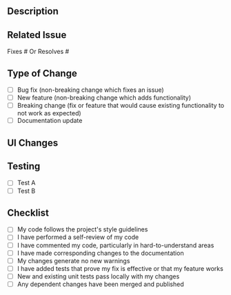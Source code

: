 ## Description
<!-- Describe your changes in detail -->

## Related Issue
<!-- All PRs should have a corresponding issue. If none exists, create one first -->
<!-- If you're closing an issue, use "Fixes #" or "Resolves #" -->
Fixes # Or Resolves #

## Type of Change
<!-- Please delete options that are not relevant -->
- [ ] Bug fix (non-breaking change which fixes an issue)
- [ ] New feature (non-breaking change which adds functionality)
- [ ] Breaking change (fix or feature that would cause existing functionality to not work as expected)
- [ ] Documentation update

## UI Changes
<!-- If this PR includes UI changes, please include screenshots or GIFs showing the before and after -->

## Testing
<!-- Describe the tests you ran and how to reproduce them -->
- [ ] Test A
- [ ] Test B

## Checklist
- [ ] My code follows the project's style guidelines
- [ ] I have performed a self-review of my code
- [ ] I have commented my code, particularly in hard-to-understand areas
- [ ] I have made corresponding changes to the documentation
- [ ] My changes generate no new warnings
- [ ] I have added tests that prove my fix is effective or that my feature works
- [ ] New and existing unit tests pass locally with my changes
- [ ] Any dependent changes have been merged and published
